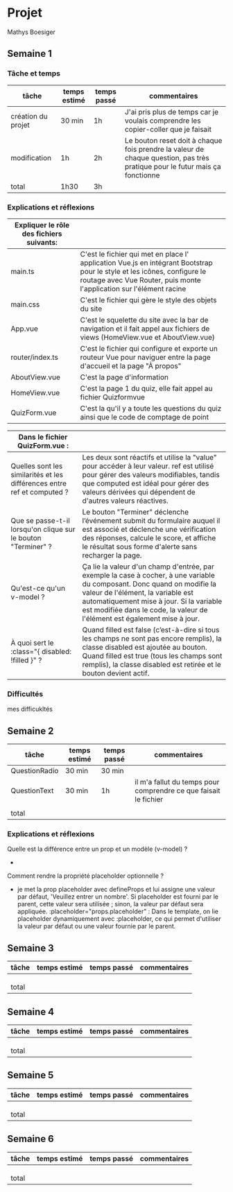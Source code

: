 # Projet

Mathys Boesiger

## Semaine 1

### Tâche et temps

| tâche              | temps estimé | temps passé | commentaires                                                                                                                |
| ------------------ | ------------ | ----------- | --------------------------------------------------------------------------------------------------------------------------- |
| création du projet | 30 min       | 1h          | J'ai pris plus de temps car je voulais comprendre les copier-coller que je faisait                                          |
| modification       | 1h           | 2h          | Le bouton reset doit à chaque fois prendre la valeur de chaque question, pas très pratique pour le futur mais ça fonctionne |
| total              | 1h30         | 3h          |

### Explications et réflexions

| Expliquer le rôle des fichiers suivants: |                                                                                                                                                                                                 |
| ---------------------------------------- | ----------------------------------------------------------------------------------------------------------------------------------------------------------------------------------------------- |
| main.ts                                  | C'est le fichier qui met en place l' application Vue.js en intégrant Bootstrap pour le style et les icônes, configure le routage avec Vue Router, puis monte l'application sur l'élément racine |
| main.css                                 | C'est le fichier qui gère le style des objets du site                                                                                                                                           |
| App.vue                                  | C'est le squelette du site avec la bar de navigation et il fait appel aux fichiers de views (HomeView.vue et AboutView.vue)                                                                     |
| router/index.ts                          | C'est le fichier qui configure et exporte un routeur Vue pour naviguer entre la page d'accueil et la page "À propos"                                                                            |
| AboutView.vue                            | C'est la page d'information                                                                                                                                                                     |
| HomeView.vue                             | C'est la page 1 du quiz, elle fait appel au fichier Quizformvue                                                                                                                                 |
| QuizForm.vue                             | C'est la qu'il y a toute les questions du quiz ainsi que le code de comptage de point                                                                                                           |

| Dans le fichier QuizForm.vue :                                          |                                                                                                                                                                                                                                                                                         |
| ----------------------------------------------------------------------- | --------------------------------------------------------------------------------------------------------------------------------------------------------------------------------------------------------------------------------------------------------------------------------------- |
| Quelles sont les similarités et les différences entre ref et computed ? | Les deux sont réactifs et utilise la "value" pour accéder à leur valeur. ref est utilisé pour gérer des valeurs modifiables, tandis que computed est idéal pour gérer des valeurs dérivées qui dépendent de d'autres valeurs réactives.                                                 |
| Que se passe-t-il lorsqu'on clique sur le bouton "Terminer" ?           | Le bouton "Terminer" déclenche l’événement submit du formulaire auquel il est associé et déclenche une vérification des réponses, calcule le score, et affiche le résultat sous forme d'alerte sans recharger la page.                                                                  |
| Qu'est-ce qu'un v-model ?                                               | Ça lie la valeur d'un champ d'entrée, par exemple la case à cocher, à une variable du composant. Donc quand on modifie la valeur de l'élément, la variable est automatiquement mise à jour. Si la variable est modifiée dans le code, la valeur de l'élément est également mise à jour. |
| À quoi sert le :class="{ disabled: !filled }" ?                         | Quand filled est false (c’est-à-dire si tous les champs ne sont pas encore remplis), la classe disabled est ajoutée au bouton. Quand filled est true (tous les champs sont remplis), la classe disabled est retirée et le bouton devient actif.                                         |

### Difficultés

mes difficukltés

## Semaine 2

| tâche         | temps estimé | temps passé | commentaires                                                     |
| ------------- | ------------ | ----------- | ---------------------------------------------------------------- |
| QuestionRadio | 30 min       | 30 min      |                                                                  |
| QuestionText  | 30 min       | 1h          | il m'a fallut du temps pour comprendre ce que faisait le fichier |
|               |              |             |                                                                  |
| total         |              |             |                                                                  |

### Explications et réflexions

Quelle est la différence entre un prop et un modèle (v-model) ?

- 

Comment rendre la propriété placeholder optionnelle ?

- je met la prop placeholder avec defineProps et lui assigne une valeur par défaut, 'Veuillez entrer un nombre'. Si placeholder est fourni par le parent, cette valeur sera utilisée ; sinon, la valeur par défaut sera appliquée. :placeholder="props.placeholder" : Dans le template, on lie placeholder dynamiquement avec :placeholder, ce qui permet d'utiliser la valeur par défaut ou une valeur fournie par le parent.

## Semaine 3

| tâche | temps estimé | temps passé | commentaires |
| ----- | ------------ | ----------- | ------------ |
|       |              |             |              |
|       |              |             |              |
|       |              |             |              |
| total |              |             |              |

## Semaine 4

| tâche | temps estimé | temps passé | commentaires |
| ----- | ------------ | ----------- | ------------ |
|       |              |             |              |
|       |              |             |              |
|       |              |             |              |
| total |              |             |              |

## Semaine 5

| tâche | temps estimé | temps passé | commentaires |
| ----- | ------------ | ----------- | ------------ |
|       |              |             |              |
|       |              |             |              |
|       |              |             |              |
| total |              |             |              |

## Semaine 6

| tâche | temps estimé | temps passé | commentaires |
| ----- | ------------ | ----------- | ------------ |
|       |              |             |              |
|       |              |             |              |
|       |              |             |              |
| total |              |             |              |
